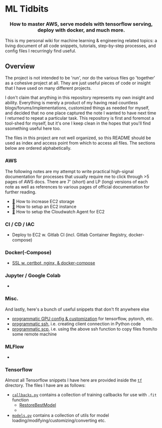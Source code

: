 # ML Tidbits

<h3 align="center">
<p>How to master AWS, serve models with tensorflow serving, deploy with docker, and much more.
</h3>

This is my personal wiki for machine learning & engineering related topics: a living 
document of all code snippets, tutorials, step-by-step processes, and config files I recurringly 
find useful. 

## Overview 

The project is not intended to be 'run', nor do the various files go 'together' as a 
cohesive project at all. They are just useful pieces of code or insight that I have used on many 
different projects.

I don't claim that anything in this repository represents my own insight and ability. Everything is 
merely a product of my having read countless blogs/forums/implementations, customized things as 
needed for myself, and decided that no one place captured the note I wanted to have next time 
I returned to repeat a particular task. This repository is first and foremost a tool-shed for myself, 
but it's one I keep clean in the hopes that you'll find ssomething useful here too.

The files in this project are not well organized, so this README should be used as index and 
access point from which to access all files. The sections below are ordered alphabetically. 

### AWS

The following notes are my attempt to write practical high-signal documentation for processes 
that usually require me to click through >5 pages of AWS docs. There are 7' (short) and LP (long) 
versions of each note as well as references to various pages of official documentation for 
further reading. 

* [:link:](/ml_eng_tutorials/increase_ec2_storage.md) How to increase EC2 storage
* [:link:](/ml_eng_tutorials/ec2_setup.md) How to setup an EC2 instance
* [:link:](/ml_eng_tutorials/cloudwatch.md) How to setup the Cloudwatch Agent for EC2

### CI / CD / IAC

* Deploy to EC2 w. Gitlab CI (incl. Gitlab Container Registry, docker-compose)

### Docker(-Compose)

* [SSL w. certbot, nginx, & docker-compose](/ml_eng_tutorials/certbot.md)

### Jupyter / Google Colab

*  

### Misc.

And lastly, here's a bunch of useful snippets that don't fit anywhere else
* [programmatic GPU config & customization](ml_tidbits/gpu.py) for tensorflow, pytorch, etc.
* [programmatic ssh](https://github.com/michaelhball/ml_tidbits/blob/9f730e23efc31a649af0371429a7f963b01360a1/ml_tidbits/utils.py#L5-L21), 
i.e. creating client connection in Python code
* [programmatic scp](https://github.com/michaelhball/ml_tidbits/blob/9f730e23efc31a649af0371429a7f963b01360a1/ml_tidbits/utils.py#L24-L49), 
i.e. using the above ssh function to copy files from/to some remote machine

### MLFlow

* 

### Tensorflow

Almost all Tensorflow snippets I have here are provided inside the [```tf```](/ml_tidbits/tf) directory. The files I 
have are as follows:
* [```callbacks.py```](ml_tidbits/tf/callbacks.py) contains a collection of training callbacks for use 
with ```.fit``` function
    * [RestoreBestModel](https://github.com/michaelhball/ml_tidbits/blob/0450bc2d9830a1846cdaddf992ca4d74c3c62604/ml_tidbits/tf/callbacks.py#L4-L26)
    *  
* [```models.py```](/ml_tidbits/tf/models.py) contains a collection of utils for model 
loading/modifying/customizing/converting etc.

